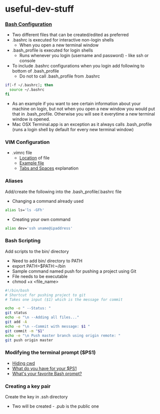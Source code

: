 # useful-dev-stuff #

### [Bash Configuration](http://linux.die.net/man/1/bash) ###
* Two different files that can be created/edited as preferred
* .bashrc is executed for interactive non-login shells
  * When you open a new terminal window
* .bash_profile is executed for login shells
  * Runs whenever you login (username and password) - like ssh or console
* To include .bashrc configurations when you login add following to bottom of .bash_profile
  * Do not to call .bash_profile from .bashrc
```bash
if[-f ~/.bashrc]; then
  source ~/.bashrc
fi
```
* As an example if you want to see certain information about your machine on login, but not when you open a new window you would put that in .bash_profile. Otherwise you will see it everytime a new terminal window is opened.
* Mac OSX Terminal.app is an exception as it always calls .bash_profile (runs a login shell by default for every new terminal window)

### VIM Configuration ###
* .vimrc file
   * [Location](http://stackoverflow.com/questions/10921441/where-is-my-vimrc-file/34005877#34005877) of file
   * [Example file](https://gist.github.com/joegoggins/8482408)
   * [Tabs and Spaces](http://vimcasts.org/episodes/tabs-and-spaces/) explanation

### Aliases ###
Add/create the following into the .bash_profile/.bashrc file

* Changing a command already used
```bash
alias ls='ls -GFh'
```

* Creating your own command
```bash
alias dev='ssh uname@ipaddress'
```

### Bash Scripting ###
Add scripts to the bin/ directory

* Need to add bin/ directory to PATH
 * export PATH=$PATH:~/bin
* Sample command named push for pushing a project using Git
 * File needs to be executable
  * chmod +x <file_name>
```bash
#!/bin/bash
# Shortcut for pushing project to git
# Takes one input ($1) which is the message for commit

echo -e " --Status: "
git status
echo -e "\n --Adding all files..."
git add -A
echo -e "\n --Commit with message: $1 "
git commit -m "$1"
echo -e "\n Push master branch using origin remote: " 
git push origin master
```

### Modifying the terminal prompt ($PS1) ###
* [Hiding cwd](http://askubuntu.com/questions/16728/hide-current-working-directory-in-terminal)
* [What do you have for your $PS1](www.reddit.com/r/programming/comments/697cu/bash_users_what_do_you_have_for_your_ps1/)
* [What's your favorite Bash prompt?](http://stackoverflow.com/questions/103857/what-is-your-favorite-bash-prompt)


### Creating a key pair ###
Create the key in .ssh directory

* Two will be created - .pub is the public one
